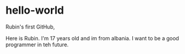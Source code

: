 # hello-world

Rubin's first GitHub,

Here is Rubin. I'm 17 years old and im from albania.
I want to be a good programmer in teh future.
